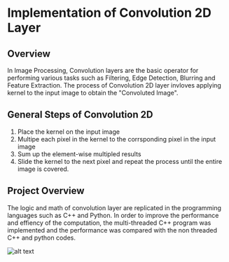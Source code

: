 # Implementation of Convolution 2D Layer 

## Overview
In Image Processing, Convolution layers are the basic operator for performing various tasks such as Filtering, Edge Detection, Blurring and Feature Extraction. The process of Convolution 2D layer invloves applying kernel to the input image to obtain the "Convoluted Image". 

## General Steps of Convolution 2D
1. Place the kernel on the input image 
2. Multipe each pixel in the kernel to the corrsponding pixel in the input image 
3. Sum up the element-wise multipled results
4. Slide the kernel to the next pixel and repeat the process until the entire image is covered.

## Project Overview
The logic and math of convolution layer are replicated in the programming languages such as C++ and Python. In order to improve the performance and effiency of the computation, the multi-threaded C++ program was implemented and the performance was compared with the non threaded C++ and python codes. 

![alt text](https://www.researchgate.net/publication/335875913/figure/fig3/AS:906271578398722@1593083390618/A-convolution-on-a-RGB-image-The-three-2D-channels-result-in-a-2D-matrix.png)
